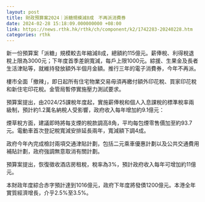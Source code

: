 ```yaml
---
layout: post
title: 財政預算案2024｜派糖規模減8成　不再派消費券
date: 2024-02-28 15:18:09.000000000 +08:00
link: https://news.rthk.hk/rthk/ch/component/k2/1742283-20240228.htm
categories: rthk
---
```


新一份預算案「派糖」規模較去年縮減8成，總額約115億元。薪俸稅、利得稅退稅上限為3000元；下年度首季差餉寬減，每戶上限1000元。綜援、生果金及長者生活津貼等，就維持發放額外半個月金額。推行三年的電子消費券，今年不再派。

樓市全面「撤辣」，即日起所有住宅物業交易毋須再繳付額外印花稅、買家印花稅和新住宅印花稅。金管局暫停實施壓力測試要求。

預算案提出，由2024/25課稅年度起，實施薪俸稅和個人入息課稅的標準稅率兩級制，預計約1.2萬名納稅人受影響，政府收入每年增加約9.1億元：

煙草稅方面，建議即時將每支煙的稅款調高8角，平均每包煙零售價加至約93.7元。電動車首次登記稅寬減安排延長兩年，寬減額下調4成。

政府今年內完成檢討兩項交通津貼計劃，包括二元乘車優惠計劃以及公共交通費用補貼計劃，政府強調無意取消有關計劃。

預算案提出，恢復徵收酒店房租稅，稅率為3%，預計政府收入每年可增加約11億元。

本財政年度綜合赤字預計達到1016億元，政府下年度將發債1200億元。本港全年實質經濟增長，介乎2.5%至3.5%。
